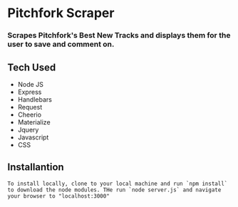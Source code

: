 # Pitchfork Scraper

### Scrapes Pitchfork's Best New Tracks and displays them for the user to save and comment on.

## Tech Used

- Node JS
- Express
- Handlebars
- Request
- Cheerio
- Materialize
- Jquery
- Javascript
- CSS

## Installantion

	To install locally, clone to your local machine and run `npm install` to download the node modules. THe run `node server.js` and navigate your browser to "localhost:3000"
